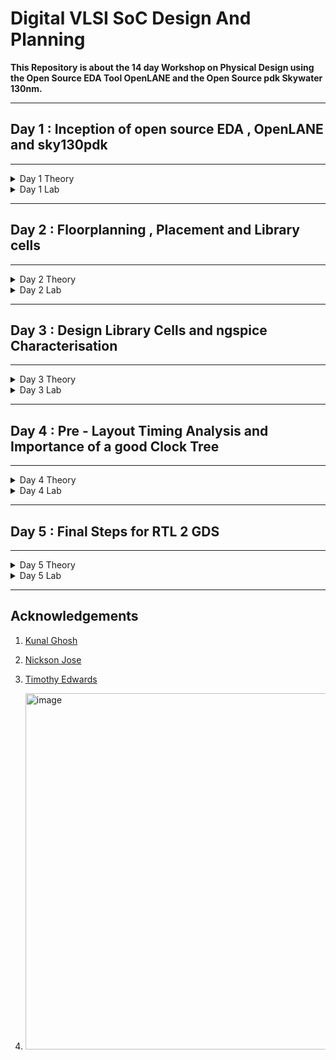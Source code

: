 
# Digital VLSI SoC Design And Planning

**This Repository is about the 14 day Workshop on Physical Design using the Open Source EDA Tool OpenLANE and the Open Source pdk Skywater 130nm.**

****

## Day 1 : Inception of open source EDA , OpenLANE and sky130pdk

****

<details>
<summary>Day 1  Theory</summary>

<br>

**OpenLANE ASIC Design Flow** 

The three components of an ASIC are RTL IPs , EDA Tools and PDK Data.

The Process Design Kit (pdk) acts as an interface between the fab and the designers. We used the skywater 130nm pdk. OpenLANE is built around skywater and is capable of perfoming the RTL2GDS Flow.
<img width="865" alt="Screenshot 2024-12-12 132333" src="https://github.com/user-attachments/assets/6dec1a52-c946-409f-b3d5-32f0b6a2e621" />

</details>


<details>
<summary>Day 1  Lab</summary>
 
Directory structure : Desktop/work/tools/openlane_working_dir/openlane

The docker contains all the pre installed tools


<img width="319" alt="image" src="https://github.com/user-attachments/assets/aaefc55f-a2b8-41cc-9835-2afe04df3f43" />

Successfully synthesized.

<img width="405" alt="image" src="https://github.com/user-attachments/assets/66fec57e-aa8a-4948-a424-0adc05e3dc99" />



designs/picorv32a/runs/results



<img width="599" alt="image" src="https://github.com/user-attachments/assets/9dddeaf2-f724-4873-94db-484a6b3c112b" />

```
Here , the Number of Cells = 14876

Number of Flip Flops = 1613

 Flop Ratio = Number of Flip Flops / Number of Cells
  
Therefore , Flop ratio = 0.1084 or 10.84 %
```

Files created on Dec 12 19:29

<img width="686" alt="image" src="https://github.com/user-attachments/assets/3f271b79-a615-47a2-a5fc-e68e4920fc87" />

Verified it with stats report


<img width="595" alt="image" src="https://github.com/user-attachments/assets/a4308e3a-3f5b-49f6-9f45-3fd89b2c7ff8" />
</details>



****
## Day 2 : Floorplanning , Placement and Library cells

****

<details>
<summary>Day 2 Theory</summary>

<br>

**Floorplanning**


During floor planning a number of parameters are to be set. A well defined floor plan leads to an ASIC design with high performance and optimum area. 

**Concept of Pre Placed cell :**

Pre placed cells allow the granulizing of a larger design for usage whenever required in the design. Pre placed cells or Macros and IP's have user defined locations and hence are placed on the chip before automated placement and routing. The pre placed are implemented once and can be used mulitiple times in the netlist.

**Decoupled Capacitors :**


Decoupling capacitors are placed locally around the pre-placed cells. The decoupling capacitor is a large capacitor completely full of charge whose voltage is equivalent to the power supply. During switching activity the decoupling capacitor decouples the circuit from the main supply and provides the necessary voltage required by the pre placed cells.

**Power Planning :**

During this stage multiple power supplies are placed in the chip for proper functioning.All the coupling capacitors present in the circuit demand the power supply simultaneously which results in noise in the circuit due to voltage droop or ground bounce.


**Pin Placement :**

Optimal pin placement for less power consumption.

****
**Cell Design Flow And Characterisation**
****
Standard cell library contains cells with different threshold voltages and different sizes.They are characterised using the software GUNA.

The characterisation flow is :

1 . Read the model file

2 . Read the extracted spice netlist

3 . Recognize the behaviour of the buffer

4 . Read the sub circuit of buffer

5 . Read in the necessary power supply

6 . Apply the stimulus

7 . Provide the necessary output capacitances

8 . Provide the necessary simulation command

9 . Feed in the characterisation file containing steps 1-8 into the GUNA software whose output is .lib file containing the timing, noise and power characterization
</details>


<details>
<summary>Day 2 Lab</summary>
 Run the floor plan command :
 
 ```
   run_floorplan
 ```

<img width="852" alt="image" src="https://github.com/user-attachments/assets/1c396a24-3f3a-4258-a0da-b25d0f14f680" />


<img width="847" alt="image" src="https://github.com/user-attachments/assets/84d68b47-7215-4708-8aa8-7d94335ecd41" />


<img width="935" alt="image" src="https://github.com/user-attachments/assets/6f162ff2-9fff-458d-8261-59d2b474824f" />


**Port Layers in MAGIC for visualization**

<img width="944" alt="image" src="https://github.com/user-attachments/assets/af908103-c2ee-4a26-96e0-b3f1244983ae" />

**Decap and Tap Cells**

<img width="947" alt="image" src="https://github.com/user-attachments/assets/f79cc5d7-c19a-4fdf-b2fa-afe0450ce6e6" />

**Unplaced Standard Cells**

<img width="947" alt="image" src="https://github.com/user-attachments/assets/4f6b42f1-a21b-4d58-87e8-84bb152e11a4" />

**Placement**

```
 run_placement
```

**Command for Magic for visualization**

<img width="948" alt="image" src="https://github.com/user-attachments/assets/fe5b44db-c08d-43ed-99d3-d9231d9861c6" />

**Placement Layout**
 
<img width="944" alt="image" src="https://github.com/user-attachments/assets/4daa465b-b817-4511-8b3e-768c1bec00d8" />

<img width="946" alt="image" src="https://github.com/user-attachments/assets/2bad9872-8dba-405f-85d9-3c5439d6e0f6" />

</details>

****
## Day 3 : Design Library Cells and ngspice Characterisation

****
<details>
<summary>Day 3 Theory</summary>

<br>

**16 Mask CMOS Process**

1. Selecting a substrate.

2 . Creating active regions for transistors.

3 . Formation of N-well and P-well.

4 . Formation of the gate.

5 . Formation of lightly doped drain (LDD).

6 . Source and drain formation.

7 . Formation of contacts and local interconnects.

8 . Higher-level metal formation.

<img width="550" alt="image" src="https://github.com/user-attachments/assets/47caa765-23c2-4d55-b9e5-6d484c306b39" />
</details>

<details>
<summary>Day 3 Lab</summary>

 Configure the vsdstdcelldesign directory
 ![day 3(2)](https://github.com/user-attachments/assets/c74b212f-1764-44b9-afec-5b875de4c486)

View the inverter design in MAGIC
 ![magic vsdstdcell](https://github.com/user-attachments/assets/b81e92f0-50dd-412c-b7f4-048059962c46)

Extract the inverter to spice
![extract ngspice(1)](https://github.com/user-attachments/assets/85856e91-c01b-433d-991c-ada55df7c4ec)

![extract ngspice](https://github.com/user-attachments/assets/41b7707f-081b-4fee-9773-c03c8a2e6fe9)

spice3file created
![ngspice(3)](https://github.com/user-attachments/assets/fa061123-a3f8-4a30-826e-46b20346edd0)

Run NGSpice simulation and plot y vs time a
![rise transition](https://github.com/user-attachments/assets/9ceeebce-00b7-46cc-b12e-6eb387b30559)

Transient Response
![trans(2)](https://github.com/user-attachments/assets/2420b69a-4f61-4fcd-88cf-81506ecb5251)

Now we Calculate the following parameters
**Rise Transition Time:**

The time taken for the output waveform to transition from 20% to 80% of its maximum value.
```
 Using data points:
 x0 = 2.18543e-09, y0 = 0.660022
 x1 = 2.2575e-09, y1 = 2.63969
 Rise time = x1 - x0 = 0.07207 ns
```
**Fall Transition Time:**

The time taken for the output waveform to transition from 80% to 20% of its maximum value.
``` 
 Using data points:
 x0 = 4.05579e-09, y0 = 2.64003
 x1 = 4.09788e-09, y1 = 0.659969
 Fall time = x1 - x0 = 0.04209 ns
```
**Rise Cell Delay:**

The time taken for a 50% transition at the output corresponding to a 50% fall at the input.
```
 Using data points:
 x0 = 2.15e-09, y0 = 1.65
 x1 = 2.21647e-09, y1 = 1.65
 Rise Cell Delay = x1 - x0 = 0.06647ns
```
**Fall Cell Delay:**

The time taken for a 50% fall at the output corresponding to a 50% rise at the input.
```
 Using data points:
 x0 = 4.05e-09, y0 = 1.64994
 x1 = 4.08055e-09, y1 = 1.64994
 Fall Cell delay = x1 - x0 = 0.03055 ns
```
Open the lab files
![drc](https://github.com/user-attachments/assets/cffce6ac-61ad-4fc4-8460-cae7fe2aec4d)

Open the magic.crc file in VIM Editor
![2](https://github.com/user-attachments/assets/4224a6c1-10c6-4db5-84e4-f150a1c938e7)

Open empty magic layout
![empty magic](https://github.com/user-attachments/assets/a7426cd6-08b6-4679-9ecc-157da4c3d03f)

Magic layout after adding a new rule for poly.9 in the sky130A.tech file and performing DRC check

![VirtualBox_VSDWorkshop_17_12_2024_21_38_36](https://github.com/user-attachments/assets/e8bccbac-9067-41f7-82e4-2fc984a5cded)

Now adding a new rule for  ``` nwell.4 ``` in the ```sky130A.tech ``` file

 ![VirtualBox_VSDWorkshop_17_12_2024_22_25_10](https://github.com/user-attachments/assets/8dd93111-56d2-4d2b-8424-170219b55788)

![VirtualBox_VSDWorkshop_17_12_2024_22_26_51](https://github.com/user-attachments/assets/73278029-9580-4e20-a1f3-47d353d180e5)

Reloading and performing DRC check
![VirtualBox_VSDWorkshop_17_12_2024_22_00_50](https://github.com/user-attachments/assets/73d02ddd-0607-4459-8da4-ee843d7330fc)
![VirtualBox_VSDWorkshop_17_12_2024_22_23_11](https://github.com/user-attachments/assets/4ffba5fc-4fe7-46a3-9ac0-01900c53b93e)

                          



</details>

****

## Day 4 : Pre - Layout Timing Analysis and Importance of a good Clock Tree

****

<details>
<summary>Day 4 Theory</summary>

<br>

**Delay Tables in Power-Aware Clock Tree Synthesis**

It shows the relation between the output load and input slew for each buffer.

They are used to model the behaviour of standard cells , macros and other components.

**Setup Timing Analysis (Real Clock)**

The setup condition is (Δ1 + Θ < T + Δ2 - S -S.U )

( Δ1 ): Launch flop delay.

( Δ2 ): Capture flop delay.

( |Δ1 - Δ2| ): Clock slew.

(Θ) : Combinational Delay between launch and capture flip flops.

(T) : Clock Time.

(S) : Setup Time.

(SU) : Setup Uncertainty

**Hold Timing Conditions**

With real clocks, the condition becomes: [ Θ + Δ1 > H + Δ2 + HU ]

Slack : Data Arrival Time - Data Required Time

</details>

<details>
<summary>Day 4 Lab</summary>

 The following command is fed in the Desktop/work/tools/openlane_working_dir/openlane/vsdstdcelldesign directory
```
   magic -T sky130A.tech sky130_inv.mag &
```
![mag file](https://github.com/user-attachments/assets/97448b21-6b0b-4ea7-8341-c898a05175af)


In the Tkcon window : 

```
   help grid
```

```
   grid 0.46um 0.34um 0.23um 0.17um
```
![VirtualBox_VSDWorkshop_19_12_2024_12_03_27](https://github.com/user-attachments/assets/26d45fc9-2af4-47a5-bd5d-f6b87209a2e2)

![VirtualBox_VSDWorkshop_19_12_2024_12_04_27](https://github.com/user-attachments/assets/75ff36c0-7819-4634-9d6d-b2e9c7b01716)

Save the layout with a custom name
![VirtualBox_VSDWorkshop_19_12_2024_12_26_52](https://github.com/user-attachments/assets/ba11dd8a-8600-40bc-9069-ec03784e3129)

Generate the LEF file
![VirtualBox_VSDWorkshop_19_12_2024_12_29_43](https://github.com/user-attachments/assets/60893658-6643-4f8d-b9f3-a3388530cf3f)

Verifying the LEF file
![VirtualBox_VSDWorkshop_19_12_2024_12_32_34](https://github.com/user-attachments/assets/234acb49-369a-46c3-9375-13c873138404)

Copying the new LEF files along with the libraries to the following directory
![VirtualBox_VSDWorkshop_19_12_2024_12_46_49](https://github.com/user-attachments/assets/cd3b14f2-df8b-439c-981a-d30112ff0fb6)

Edit the  ``` config.tcl ``` file
![VirtualBox_VSDWorkshop_19_12_2024_12_58_26](https://github.com/user-attachments/assets/ff5f945c-4f67-43b0-a45c-82a68f044116)

RUN The Synthesis followed by 2 new commands
```
   set lefs [glob $::env(DESIGN_DIR)/src/*.lef]
   add_lefs -src $lefs
```
![VirtualBox_VSDWorkshop_19_12_2024_13_10_43](https://github.com/user-attachments/assets/5596d28b-9f4d-442f-8b52-f0abc5713cca)
![VirtualBox_VSDWorkshop_19_12_2024_13_12_29](https://github.com/user-attachments/assets/57e9e665-0c89-40a5-addf-0e2e78f6f47a)

Changing the values of some variables : 
```
    set ::env(SYNTH_STRATEGY) "DELAY 3"
    set ::env(SYNTH_SIZING) 1
 ```
``` run_synthesis ```
![VirtualBox_VSDWorkshop_19_12_2024_13_42_27](https://github.com/user-attachments/assets/e8d8c34c-2b23-4f62-a3dd-c494655c190e)

```
    init_floorplan 
    place_io
    tap_decap_or
```
![VirtualBox_VSDWorkshop_19_12_2024_15_01_35](https://github.com/user-attachments/assets/3d7ac2e7-2f45-45ce-bd9c-5bfc7efdf62d)

![VirtualBox_VSDWorkshop_19_12_2024_15_03_49](https://github.com/user-attachments/assets/246d8626-232b-47f6-a294-bcf7886a2af6)

``` run_placement ```

![VirtualBox_VSDWorkshop_19_12_2024_15_05_19](https://github.com/user-attachments/assets/8eed86f9-a22c-470f-9023-de3d004d5cf8)

View the placement.def file in MAGIC
![VirtualBox_VSDWorkshop_19_12_2024_15_09_37](https://github.com/user-attachments/assets/c90cedab-84bd-4b8d-9cc6-eaf6f8859e16)
![VirtualBox_VSDWorkshop_19_12_2024_15_12_05](https://github.com/user-attachments/assets/f384ed33-74a8-494f-979b-21e570efd41d)
![VirtualBox_VSDWorkshop_19_12_2024_15_14_09 - Copy](https://github.com/user-attachments/assets/52f048dd-68bb-4068-9ed9-1bcc21e97177)

``` sta pre_sta.conf ```

Post - STA Analysis
![VirtualBox_VSDWorkshop_19_12_2024_17_27_51](https://github.com/user-attachments/assets/039219cd-a9fa-4b0f-aad5-7d96a642eb3c)

``` run_cts ```
![run cts](https://github.com/user-attachments/assets/ca5721b5-013e-4d40-a39a-abcb56be3c12)

![VirtualBox_VSDWorkshop_19_12_2024_19_40_28](https://github.com/user-attachments/assets/f576210c-7a3f-40f4-91f8-8b4707858ed8)

</details>

****

## Day 5 : Final Steps for RTL 2 GDS

****

<details>
<summary>Day 5 Theory</summary>
<br>
 
 **Global and Detailed Routing using TritonRoute**

 ![image](https://github.com/user-attachments/assets/4a990392-bdbb-49a5-bbb8-2a52e72c715d)

 ![image](https://github.com/user-attachments/assets/117c8870-9c9b-4f2b-85cb-f7fadb756fd5)

 ![image](https://github.com/user-attachments/assets/4bd0b245-dbc3-4a69-baf3-6898a9733b28)

 ![image](https://github.com/user-attachments/assets/8fa489d3-0269-407a-8c64-4e8d5eca13a5)

 ![image](https://github.com/user-attachments/assets/e24f990c-ff62-4c90-9ac2-7db0c0f42f2a)


 
</details>

<details>
<summary>Day 5 Lab</summary>
 
**PDN (Power Distribution Network)**

 ``` gen_pdn ```
 
 ![VirtualBox_VSDWorkshop_21_12_2024_09_14_07](https://github.com/user-attachments/assets/69099568-9121-4216-b800-6382ea73e874)

 Loading THE PDN in MAGIC
 ![VirtualBox_VSDWorkshop_21_12_2024_09_19_24](https://github.com/user-attachments/assets/de921877-11e2-4a6e-99a4-f7a6f28fdd90)
 ![VirtualBox_VSDWorkshop_21_12_2024_09_19_58](https://github.com/user-attachments/assets/f5234c03-a920-4aeb-bdb8-a20e9a0d2634)
 ![after gen-pdn](https://github.com/user-attachments/assets/8a86a8f0-74ae-4a0a-b781-88317f858baa)

 
``` run_routing ```
![VirtualBox_VSDWorkshop_21_12_2024_09_21_40](https://github.com/user-attachments/assets/b192f83b-8d25-4acb-8f7c-eb7a351f9694)
![VirtualBox_VSDWorkshop_21_12_2024_09_42_31](https://github.com/user-attachments/assets/588445a0-4e5d-4926-a74e-22dd258a46b7)
![VirtualBox_VSDWorkshop_21_12_2024_10_01_16](https://github.com/user-attachments/assets/aa7fddfe-5a5c-4a83-bec1-02986104b3ad)

Routed def FILE IN MAGIC
![VirtualBox_VSDWorkshop_21_12_2024_09_45_46](https://github.com/user-attachments/assets/3222471f-82d7-4788-b539-921c1e55e3fc)
![VirtualBox_VSDWorkshop_21_12_2024_09_48_48](https://github.com/user-attachments/assets/007371cd-5d97-45a2-8de9-2110925639a0)
![VirtualBox_VSDWorkshop_21_12_2024_09_49_34](https://github.com/user-attachments/assets/fc6732f2-c0b5-4934-af64-50ce4c918b23)

**Timing Analysis**

Using Open STA 
![VirtualBox_VSDWorkshop_21_12_2024_10_28_48](https://github.com/user-attachments/assets/0b0c471e-2adc-4035-b7ff-bdd9862cb719)
![VirtualBox_VSDWorkshop_21_12_2024_10_29_35](https://github.com/user-attachments/assets/4a2ee0a3-f96f-4c45-b6db-feb2ab312e24)

</details>

****

## Acknowledgements

1. [Kunal Ghosh](https://github.com/kunalg123)

2. [Nickson Jose](https://github.com/nickson-jose)

3. [Timothy Edwards](https://github.com/RTimothyEdwards)

4. <img width="570" alt="image" src="https://github.com/user-attachments/assets/9e51e0c9-8602-419e-9364-a689b3929c97" />













